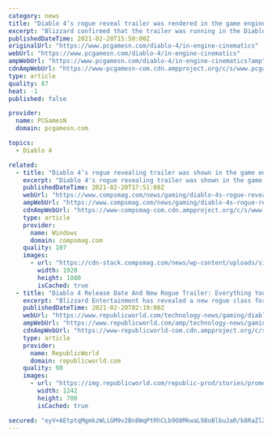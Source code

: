 ```yaml
---
category: news
title: "Diablo 4’s rogue reveal trailer was rendered in the game engine"
excerpt: "Blizzard confirmed that the trailer was running in the Diablo 4 engine during an interview today at BlizzConline. Diablo 4 art director John Mueller says the engine is capable of doing things well ..."
publishedDateTime: 2021-02-20T15:50:00Z
originalUrl: "https://www.pcgamesn.com/diablo-4/in-engine-cinematics"
webUrl: "https://www.pcgamesn.com/diablo-4/in-engine-cinematics"
ampWebUrl: "https://www.pcgamesn.com/diablo-4/in-engine-cinematics?amp"
cdnAmpWebUrl: "https://www-pcgamesn-com.cdn.ampproject.org/c/s/www.pcgamesn.com/diablo-4/in-engine-cinematics?amp"
type: article
quality: 87
heat: -1
published: false

provider:
  name: PCGamesN
  domain: pcgamesn.com

topics:
  - Diablo 4

related:
  - title: "Diablo 4’s rogue revealing trailer was shown in the game engine"
    excerpt: "Diablo 4's rogue revealing trailer was shown in the game engine By now you've probably seen the revealing trailer for the Diablo 4 rogue ..."
    publishedDateTime: 2021-02-20T17:51:00Z
    webUrl: "https://www.compsmag.com/news/gaming/diablo-4s-rogue-revealing-trailer-was-shown-in-the-game-engine/"
    ampWebUrl: "https://www.compsmag.com/news/gaming/diablo-4s-rogue-revealing-trailer-was-shown-in-the-game-engine/amp/"
    cdnAmpWebUrl: "https://www-compsmag-com.cdn.ampproject.org/c/s/www.compsmag.com/news/gaming/diablo-4s-rogue-revealing-trailer-was-shown-in-the-game-engine/amp/"
    type: article
    provider:
      name: Windows
      domain: compsmag.com
    quality: 107
    images:
      - url: "https://cdn-stack.compsmag.com/news/wp-content/uploads/sites/27/2021/02/Diablo-4s-rogue-revealing-trailer-was-shown-in-the-game.jpg"
        width: 1920
        height: 1080
        isCached: true
  - title: "Diablo 4 Release Date And New Rogue Trailer: Everything You Should Know About The Sequel"
    excerpt: "Blizzard Entertainment has revealed a new rogue class for Diablo 4 at the recently held Blizzcon 2021 event. Scroll on for Diablo 4 release date and more."
    publishedDateTime: 2021-02-20T02:19:00Z
    webUrl: "https://www.republicworld.com/technology-news/gaming/diablo-4-release-date-and-new-rogue-trailer-everything-you-should-know-about-the-sequel.html"
    ampWebUrl: "https://www.republicworld.com/amp/technology-news/gaming/diablo-4-release-date-and-new-rogue-trailer-everything-you-should-know-about-the-sequel.html"
    cdnAmpWebUrl: "https://www-republicworld-com.cdn.ampproject.org/c/s/www.republicworld.com/amp/technology-news/gaming/diablo-4-release-date-and-new-rogue-trailer-everything-you-should-know-about-the-sequel.html"
    type: article
    provider:
      name: RepublicWorld
      domain: republicworld.com
    quality: 98
    images:
      - url: "https://img.republicworld.com/republic-prod/stories/promolarge/xxhdpi/r0mmqnrzidpazkgj_1613806953.jpeg?tr=f-jpeg"
        width: 1242
        height: 708
        isCached: true

secured: "eyV+AEtptqMgmkzWLiGM9v2Bn8WqPtRhCLb9O8MkwaL98oBlbuJaR/k8RaZlZwjAa7SLh8Eo3JaA9qUuk5UJY2qbMJ5BAmzipb/TaNRH/rDVp6AgIIQLvO8irLKtUF1o7r9bnTRyz6ZYFst1IsczuieKWFimWDLFjEY+XNIr+tOkW8C1tt5hTFhyJYAkkAM9LAVfPrBIbCkPPl5F5Ejih3FOhit5zUqJgqsfKzsxUyVVprrFG5+0GKcbXdmvE3L/zHyi0iJZL0b4iqR7/y0v5PRnksoghtk6NSgmNt5imrtWln07k6pHgXb8f3JKejbdT8hbtDjBlqmlSYzc9AOEy/ry//A0KYoYSHkpasjwEgI=;wuxDhMT8DEWO0xX0CP+FfQ=="
---
```


